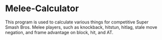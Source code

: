 # Melee-Calculator
This program is used to calculate various things for competitive Super Smash Bros. Melee players, such as knockback, hitstun, hitlag, stale move negation, and frame advantage on block, hit, and AT.
